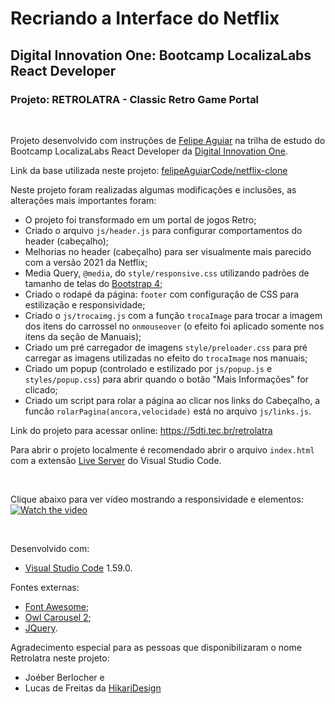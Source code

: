 # Recriando a Interface do Netflix
## Digital Innovation One: Bootcamp LocalizaLabs React Developer
### Projeto: RETROLATRA - Classic Retro Game Portal

&nbsp;

Projeto desenvolvido com instruções de [Felipe Aguiar](https://github.com/felipeAguiarCode) na trilha de estudo do Bootcamp LocalizaLabs React Developer da [Digital Innovation One](https://digitalinnovation.one/).

Link da base utilizada neste projeto: [felipeAguiarCode/netflix-clone](https://github.com/felipeAguiarCode/netflix-clone)

Neste projeto foram realizadas algumas modificações e inclusões, as alterações mais importantes foram:
* O projeto foi transformado em um portal de jogos Retro;
* Criado o arquivo ``js/header.js`` para configurar comportamentos do header (cabeçalho); 
* Melhorias no header (cabeçalho) para ser visualmente mais parecido com a versão 2021 da Netflix;
* Media Query, `@media`, do ``style/responsive.css`` utilizando padrões de tamanho de telas do [Bootstrap 4](https://getbootstrap.com/docs/4.0/layout/overview/);
* Criado o rodapé da página: `footer` com configuração de CSS para estilização e responsividade;
* Criado o ``js/trocaimg.js`` com a função `trocaImage` para trocar a imagem dos itens do carrossel no `onmouseover` (o efeito foi aplicado somente nos itens da seção de Manuais);
* Criado um pré carregador de imagens ``style/preloader.css`` para pré carregar as imagens utilizadas no efeito do `trocaImage` nos manuais;
* Criado um popup (controlado e estilizado por ``js/popup.js`` e ``styles/popup.css``) para abrir quando o botão "Mais Informações" for clicado;
* Criado um script para rolar a página ao clicar nos links do Cabeçalho, a funcão `rolarPagina(ancora,velocidade)` está no arquivo ``js/links.js``.

Link do projeto para acessar online: https://5dti.tec.br/retrolatra

Para abrir o projeto localmente é recomendado abrir o arquivo ``index.html`` com a extensão [Live Server](https://marketplace.visualstudio.com/items?itemName=ritwickdey.LiveServer) do Visual Studio Code. 

&nbsp;

Clique abaixo para ver vídeo mostrando a responsividade e elementos:
[![Watch the video](https://img.youtube.com/vi/-B8fdC3H4t4/maxresdefault.jpg)](https://youtu.be/-B8fdC3H4t4)

&nbsp;

Desenvolvido com:
* [Visual Studio Code](https://code.visualstudio.com/) 1.59.0.

Fontes externas:
* [Font Awesome](https://fontawesome.com/);
* [Owl Carousel 2](https://owlcarousel2.github.io/OwlCarousel2/);
* [JQuery](https://jquery.com/).

Agradecimento especial para as pessoas que disponibilizaram o nome Retrolatra neste projeto:
* Joéber Berlocher e 
* Lucas de Freitas da [HikariDesign](https://hikaridesign.com.br)
